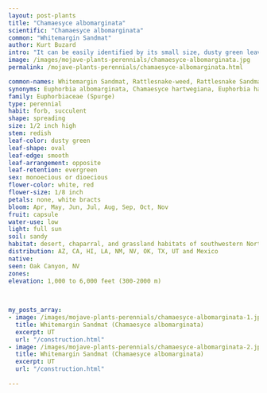 ```yaml
---
layout: post-plants
title: "Chamaesyce albomarginata"
scientific: "Chamaesyce albomarginata"
common: "Whitemargin Sandmat"
author: Kurt Buzard
intro: "It can be easily identified by its small size, dusty green leaves, very flattened growth pattern, and the white circular margin around the edge of its burgundy centered flowers. The flower has a circular burgundy center with a white ring around it. The epithet albomarginata (white-margined) refers to the white ringed margin of the flower petals. The plant actually has no petals, but has modified leaves called bracts, more round that the green leaves on the rest of the plant, which form a cuplike shape. The 12–30 male flowers are difficult to see, consisting only of one stamen each, and are clustered in the center of the cup. The single female flower is at the center, with an elevated ovary pendant on a long stalk, which when fertilized and mature, bears a capsule fruit. The leaves are round to heart shaped with the point of the heart away (ovoid) from the small stem attaching the leaf to the branch (petiole). The nonflower leaves are a peculiar dusty green, with green but sometimes with burgundyish edges, and redish stems and particularly so after a late Spring or Summer rain. As with other typical members of the Euphorbia family, it has a white milky sap, and is poisonous."
image: /images/mojave-plants-perennials/chamaesyce-albomarginata.jpg
permalink: /mojave-plants-perennials/chamaesyce-albomarginata.html

common-names: Whitemargin Sandmat, Rattlesnake-weed, Rattlesnake Sandmat, Whitemargin Eupatorium, Whitemargin Euphorbia, Whitemargin Spurge
synonyms: Euphorbia albomarginata, Chamaesyce hartwegiana, Euphorbia hartwegiana, Euphorbia stipulacea
family: Euphorbiaceae (Spurge)
type: perennial
habit: forb, succulent
shape: spreading
size: 1/2 inch high
stem: redish
leaf-color: dusty green
leaf-shape: oval
leaf-edge: smooth
leaf-arrangement: opposite
leaf-retention: evergreen
sex: monoecious or dioecious
flower-color: white, red
flower-size: 1/8 inch
petals: none, white bracts
bloom: Apr, May, Jun, Jul, Aug, Sep, Oct, Nov
fruit: capsule
water-use: low
light: full sun
soil: sandy
habitat: desert, chaparral, and grassland habitats of southwestern North America
distribution: AZ, CA, HI, LA, NM, NV, OK, TX, UT and Mexico
native: 
seen: Oak Canyon, NV
zones: 
elevation: 1,000 to 6,000 feet (300-2000 m)
 
   

my_posts_array:
- image: /images/mojave-plants-perennials/chamaesyce-albomarginata-1.jpg
  title: Whitemargin Sandmat (Chamaesyce albomarginata)
  excerpt: UT
  url: "/construction.html"
- image: /images/mojave-plants-perennials/chamaesyce-albomarginata-2.jpg
  title: Whitemargin Sandmat (Chamaesyce albomarginata)
  excerpt: UT
  url: "/construction.html"
 
---
```

  
  
 <p></p>
  